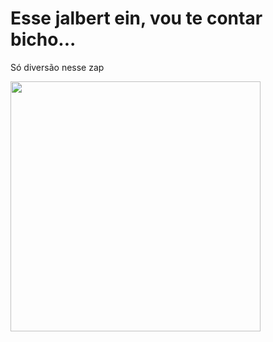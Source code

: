 # Esse jalbert ein, vou te contar bicho...
Só diversão nesse zap

<img src="https://scontent.fthe10-1.fna.fbcdn.net/v/t1.0-9/35881916_2080904505482534_673133954965962752_n.jpg?_nc_cat=102&ccb=2&_nc_sid=09cbfe&_nc_eui2=AeFhJIOt004Hmm7kGlC9sMWe35q2aF-eklzfmrZoX56SXBEiPRbxPtEG4CeZ_v063CFV4ASN41aR_JGaOz0miVEq&_nc_ohc=eawm7C8DQ8EAX_4R4_0&_nc_ht=scontent.fthe10-1.fna&oh=8d3ecfcc26fbb25d2cc0a7b1a45ecac5&oe=5FBC92DB" width="400px"/>

